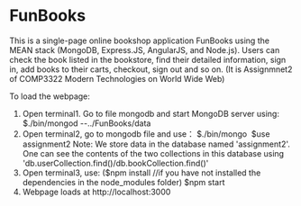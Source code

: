 # FunBooks
This is a single-page online bookshop application FunBooks using the MEAN stack (MongoDB, Express.JS, AngularJS, and Node.js).
Users can check the book listed in the bookstore, find their detailed information, sign in, add books to their carts, checkout, sign out and so on.
(It is Assignmnet2 of COMP3322 Modern Technologies on World Wide Web)

To load the webpage:
1.	Open terminal1. Go to file mongodb and start MongoDB server using:
        $./bin/mongod --../FunBooks/data
2.  Open terminal2, go to mongodb file and use：
		    $./bin/mongo 
        $use assignment2
    Note: We store data in the database named 'assignment2'. One can see the contents of the two collections in this database     using 'db.userCollection.find()/db.bookCollection.find()'
3. Open terminal3, use:
        ($npm install //if you have not installed the dependencies in the node_modules folder)
        $npm start
4. Webpage loads at http://localhost:3000
    
